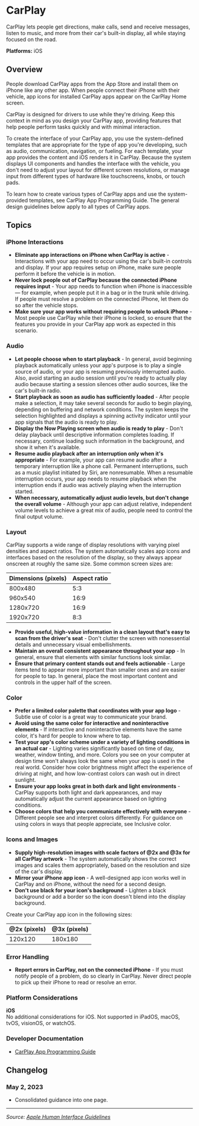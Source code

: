 # CarPlay

CarPlay lets people get directions, make calls, send and receive messages, listen to music, and more from their car's built-in display, all while staying focused on the road.

**Platforms:** iOS

## Overview

People download CarPlay apps from the App Store and install them on iPhone like any other app. When people connect their iPhone with their vehicle, app icons for installed CarPlay apps appear on the CarPlay Home screen.

CarPlay is designed for drivers to use while they're driving. Keep this context in mind as you design your CarPlay app, providing features that help people perform tasks quickly and with minimal interaction.

To create the interface of your CarPlay app, you use the system-defined templates that are appropriate for the type of app you're developing, such as audio, communication, navigation, or fueling. For each template, your app provides the content and iOS renders it in CarPlay. Because the system displays UI components and handles the interface with the vehicle, you don't need to adjust your layout for different screen resolutions, or manage input from different types of hardware like touchscreens, knobs, or touch pads.

To learn how to create various types of CarPlay apps and use the system-provided templates, see CarPlay App Programming Guide. The general design guidelines below apply to all types of CarPlay apps.

## Topics

### iPhone Interactions

- **Eliminate app interactions on iPhone when CarPlay is active** - Interactions with your app need to occur using the car's built-in controls and display. If your app requires setup on iPhone, make sure people perform it before the vehicle is in motion.
- **Never lock people out of CarPlay because the connected iPhone requires input** - Your app needs to function when iPhone is inaccessible — for example, when people put it in a bag or in the trunk while driving. If people must resolve a problem on the connected iPhone, let them do so after the vehicle stops.
- **Make sure your app works without requiring people to unlock iPhone** - Most people use CarPlay while their iPhone is locked, so ensure that the features you provide in your CarPlay app work as expected in this scenario.

### Audio

- **Let people choose when to start playback** - In general, avoid beginning playback automatically unless your app's purpose is to play a single source of audio, or your app is resuming previously interrupted audio. Also, avoid starting an audio session until you're ready to actually play audio because starting a session silences other audio sources, like the car's built-in radio.
- **Start playback as soon as audio has sufficiently loaded** - After people make a selection, it may take several seconds for audio to begin playing, depending on buffering and network conditions. The system keeps the selection highlighted and displays a spinning activity indicator until your app signals that the audio is ready to play.
- **Display the Now Playing screen when audio is ready to play** - Don't delay playback until descriptive information completes loading. If necessary, continue loading such information in the background, and show it when it's available.
- **Resume audio playback after an interruption only when it's appropriate** - For example, your app can resume audio after a temporary interruption like a phone call. Permanent interruptions, such as a music playlist initiated by Siri, are nonresumable. When a resumable interruption occurs, your app needs to resume playback when the interruption ends if audio was actively playing when the interruption started.
- **When necessary, automatically adjust audio levels, but don't change the overall volume** - Although your app can adjust relative, independent volume levels to achieve a great mix of audio, people need to control the final output volume.

### Layout

CarPlay supports a wide range of display resolutions with varying pixel densities and aspect ratios. The system automatically scales app icons and interfaces based on the resolution of the display, so they always appear onscreen at roughly the same size. Some common screen sizes are:

| Dimensions (pixels) | Aspect ratio |
|-------------------|--------------|
| 800x480           | 5:3          |
| 960x540           | 16:9         |
| 1280x720          | 16:9         |
| 1920x720          | 8:3          |

- **Provide useful, high-value information in a clean layout that's easy to scan from the driver's seat** - Don't clutter the screen with nonessential details and unnecessary visual embellishments.
- **Maintain an overall consistent appearance throughout your app** - In general, ensure that elements with similar functions look similar.
- **Ensure that primary content stands out and feels actionable** - Large items tend to appear more important than smaller ones and are easier for people to tap. In general, place the most important content and controls in the upper half of the screen.

### Color

- **Prefer a limited color palette that coordinates with your app logo** - Subtle use of color is a great way to communicate your brand.
- **Avoid using the same color for interactive and noninteractive elements** - If interactive and noninteractive elements have the same color, it's hard for people to know where to tap.
- **Test your app's color scheme under a variety of lighting conditions in an actual car** - Lighting varies significantly based on time of day, weather, window tinting, and more. Colors you see on your computer at design time won't always look the same when your app is used in the real world. Consider how color brightness might affect the experience of driving at night, and how low-contrast colors can wash out in direct sunlight.
- **Ensure your app looks great in both dark and light environments** - CarPlay supports both light and dark appearances, and may automatically adjust the current appearance based on lighting conditions.
- **Choose colors that help you communicate effectively with everyone** - Different people see and interpret colors differently. For guidance on using colors in ways that people appreciate, see Inclusive color.

### Icons and Images

- **Supply high-resolution images with scale factors of @2x and @3x for all CarPlay artwork** - The system automatically shows the correct images and scales them appropriately, based on the resolution and size of the car's display.
- **Mirror your iPhone app icon** - A well-designed app icon works well in CarPlay and on iPhone, without the need for a second design.
- **Don't use black for your icon's background** - Lighten a black background or add a border so the icon doesn't blend into the display background.

Create your CarPlay app icon in the following sizes:

| @2x (pixels) | @3x (pixels) |
|-------------|-------------|
| 120x120     | 180x180     |

### Error Handling

- **Report errors in CarPlay, not on the connected iPhone** - If you must notify people of a problem, do so clearly in CarPlay. Never direct people to pick up their iPhone to read or resolve an error.

### Platform Considerations

**iOS**  
No additional considerations for iOS. Not supported in iPadOS, macOS, tvOS, visionOS, or watchOS.

### Developer Documentation

- [CarPlay App Programming Guide](https://developer.apple.com/documentation/carplay)

## Changelog

### May 2, 2023
- Consolidated guidance into one page.

---

*Source: [Apple Human Interface Guidelines](https://developer.apple.com/design/human-interface-guidelines/carplay)*